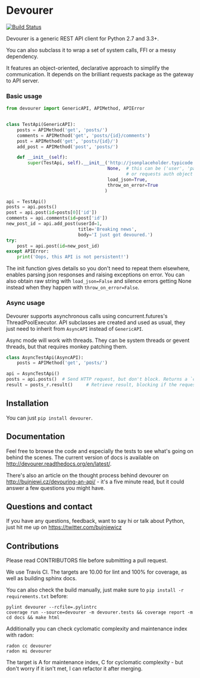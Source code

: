 Devourer
========

[![Build Status](https://travis-ci.org/bonnierpolska/devourer.svg)](https://travis-ci.org/bonnierpolska/devourer)

Devourer is a generic REST API client for Python 2.7 and 3.3+.

You can also subclass it to wrap a set of system calls, FFI or a messy dependency.

It features an object-oriented, declarative approach to simplify the communication.
It depends on the brilliant requests package as the gateway to API server.

### Basic usage

```python
from devourer import GenericAPI, APIMethod, APIError


class TestApi(GenericAPI):
    posts = APIMethod('get', 'posts/')
    comments = APIMethod('get', 'posts/{id}/comments')
    post = APIMethod('get', 'posts/{id}/')
    add_post = APIMethod('post', 'posts/')

    def __init__(self):
        super(TestApi, self).__init__('http://jsonplaceholder.typicode.com/',
                                      None,  # this can be ('user', 'password')
                                             # or requests auth object
                                      load_json=True,
                                      throw_on_error=True
                                     )

api = TestApi()
posts = api.posts()
post = api.post(id=posts[0]['id'])
comments = api.comments(id=post['id'])
new_post_id = api.add_post(userId=1,
                           title='Breaking news',
                           body='I just got devoured.')
try:
    post = api.post(id=new_post_id)
except APIError:
    print('Oops, this API is not persistent!')
```

The init function gives details so you don't need to repeat them elsewhere, enables parsing json responses and
raising exceptions on error. You can also obtain raw string with `load_json=False` and silence errors getting
None instead when they happen with `throw_on_error=False`.

### Async usage

Devourer supports asynchronous calls using concurrent.futures's ThreadPoolExecutor. API subclasses
are created and used as usual, they just need to inherit from `AsyncAPI` instead of `GenericAPI`.

Async mode will work with threads. They can be system threads or gevent threads, but that requires monkey patching them.

```python
class AsyncTestApi(AsyncAPI):
    posts = APIMethod('get', 'posts/')

api = AsyncTestApi()
posts = api.posts()  # Send HTTP request, but don't block. Returns a `concurrent.futures.Future`.
result = posts_r.result()     # Retrieve result, blocking if the request hasn't finished yet.
```

Installation
------------
You can just `pip install devourer`.

Documentation
-------------

Feel free to browse the code and especially the tests to see what's going on behind the scenes.
The current version of docs is available on http://devourer.readthedocs.org/en/latest/.

There's also an article on the thought process behind devourer on http://bujniewi.cz/devouring-an-api/ - it's a five
minute read, but it could answer a few questions you might have.

Questions and contact
---------------------

If you have any questions, feedback, want to say hi or talk about Python, just hit me up on
https://twitter.com/bujniewicz

Contributions
-------------

Please read CONTRIBUTORS file before submitting a pull request.

We use Travis CI. The targets are 10.00 for lint and 100% for coverage, as well as building sphinx docs.

You can also check the build manually, just make sure to `pip install -r requirements.txt` before:

```
pylint devourer --rcfile=.pylintrc
coverage run --source=devourer -m devourer.tests && coverage report -m
cd docs && make html
```

Additionally you can check cyclomatic complexity and maintenance index with radon:

```
radon cc devourer
radon mi devourer
```

The target is A for maintenance index, C for cyclomatic complexity - but don't worry if it isn't met, I can
refactor it after merging.
